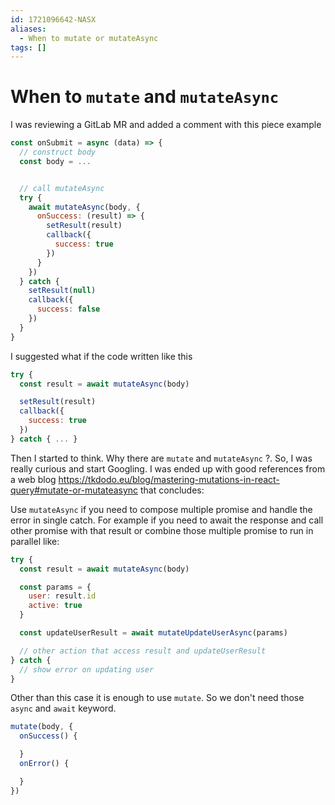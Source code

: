 ```yaml
---
id: 1721096642-NASX
aliases:
  - When to mutate or mutateAsync
tags: []
---
```


# When to `mutate` and `mutateAsync`

I was reviewing a GitLab MR and added a comment with this piece example

```js
const onSubmit = async (data) => {
  // construct body
  const body = ...


  // call mutateAsync
  try {
    await mutateAsync(body, {
      onSuccess: (result) => {
        setResult(result)
        callback({
          success: true
        })
      }
    })
  } catch {
    setResult(null)
    callback({
      success: false
    })
  }
}
```

I suggested what if the code written like this

```js
try {
  const result = await mutateAsync(body)

  setResult(result)
  callback({
    success: true
  })
} catch { ... }
```

Then I started to think. Why there are `mutate` and `mutateAsync` ?. So, I was really curious and start Googling. I was ended up with good references from a web blog https://tkdodo.eu/blog/mastering-mutations-in-react-query#mutate-or-mutateasync that concludes:

Use `mutateAsync` if you need to compose multiple promise and handle the error in single catch. For example if you need to await the response and call other promise with that result or combine those multiple promise to run in parallel like:

```js
try {
  const result = await mutateAsync(body)

  const params = {
    user: result.id
    active: true
  }

  const updateUserResult = await mutateUpdateUserAsync(params)

  // other action that access result and updateUserResult
} catch {
  // show error on updating user
}

```

Other than this case it is enough to use `mutate`. So we don't need those `async` and `await` keyword.

```js
mutate(body, {
  onSuccess() {

  }
  onError() {

  }
})

```
